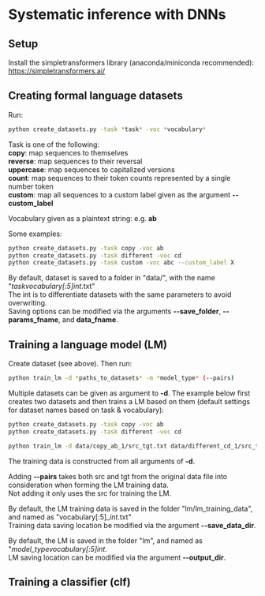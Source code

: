 # Systematic inference with DNNs

## Setup

Install the simpletransformers library (anaconda/miniconda recommended):\
https://simpletransformers.ai/

## Creating formal language datasets

Run:

```bash
python create_datasets.py -task *task* -voc *vocabulary*
```

Task is one of the following:\
**copy**: map sequences to themselves\
**reverse**: map sequences to their reversal\
**uppercase**: map sequences to capitalized versions\
**count**: map sequences to their token counts represented by a single number token\
**custom**: map all sequences to a custom label given as the argument **--custom_label**

Vocabulary given as a plaintext string: e.g. **ab**

Some examples:

```bash
python create_datasets.py -task copy -voc ab
python create_datasets.py -task different -voc cd
python create_datasets.py -task custom -voc abc --custom_label X
```

By default, dataset is saved to a folder in "data/", with the name "*task*_*vocabulary[:5]*_*int*.txt"\
The int is to differentiate datasets with the same parameters to avoid overwriting.\
Saving options can be modified via the arguments **--save_folder**, **--params_fname**, and **data_fname**.

## Training a language model (LM)

Create dataset (see above). Then run:

```bash
python train_lm -d *paths_to_datasets* -m *model_type* (--pairs)
```

Multiple datasets can be given as argument to **-d**. The example below first creates two datasets and then trains a LM based on them (default settings for dataset names based on task & vocabulary):

```bash
python create_datasets.py -task copy -voc ab
python create_datasets.py -task different -voc cd

python train_lm -d data/copy_ab_1/src_tgt.txt data/different_cd_1/src_tgt.txt -m bert --pairs
```

The training data is constructed from all arguments of **-d**.

Adding **--pairs** takes both src and tgt from the original data file into consideration when forming the LM training data.\
Not adding it only uses the src for training the LM.

By default, the LM training data is saved in the folder "lm/lm_training_data", and named as "vocabulary[:5]_*int*.txt"\
Training data saving location be modified via the argument **--save_data_dir**.

By default, the LM is saved in the folder "lm", and named as "*model_type*_*vocabulary[:5]*_*int*.\
LM saving location can be modified via the argument **--output_dir**.

## Training a classifier (clf)



